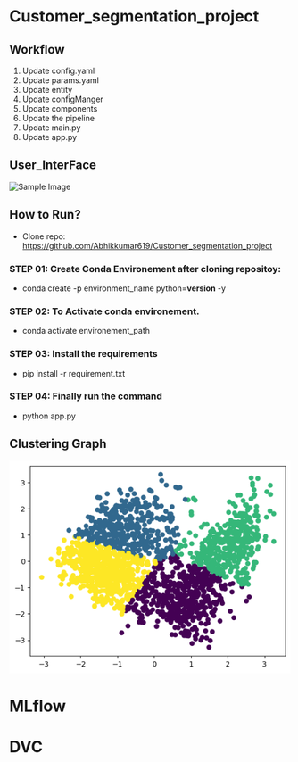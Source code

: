 # Customer_segmentation_project

## Workflow 
1. Update config.yaml 
2. Update params.yaml
3. Update entity 
4. Update configManger
5. Update components
6. Update the pipeline
7. Update main.py
8. Update app.py

## User_InterFace

![Sample Image](https://github.com/Abhikkumar619/Customer_segmentation_project/blob/main/images/Screenshot%202024-06-29%20at%207.15.21%E2%80%AFAM.png)


## How to Run?

- Clone repo: https://github.com/Abhikkumar619/Customer_segmentation_project

### STEP 01: Create Conda Environement after cloning repositoy: 
- conda create -p environment_name python=__version__ -y

### STEP 02: To Activate conda environement.
- conda activate environement_path

### STEP 03: Install the requirements
- pip install -r requirement.txt

### STEP 04: Finally run the command
- python app.py

## Clustering Graph
![Sample Image](https://github.com/Abhikkumar619/Customer_segmentation_project/blob/main/images/seg_chat.png)

# MLflow 
# DVC

